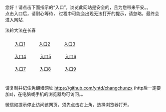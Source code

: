 您好！请点击下面指示的“入口”，浏览此网站是安全的，且为您带来平安。。 <br/>
点击入口后，请耐心等待， 过程中可能会出现无法打开的提示，请忽略，最终会进入网站. </br>

法轮大法在长春<br/>
<div style="padding:10px"><a style="margin:20px" target="_blank" href="https://d1oxpjqkmq2abf.cloudfront.net/2Qpsp?cjzqyx" id="ccLink1" rel="nofollow">入口1</a> <a target="_blank" style="margin:20px" href="https://d1y7cas5bo9yvw.cloudfront.net/2Qpsp?adcasn" id="ccLink2" rel="nofollow">入口2</a> <a style="margin:20px" target="_blank" href="https://d122i2ek7kwwe0.cloudfront.net/2Qpsp?ddyxkho" id="ccLink3" rel="nofollow">入口3</a></div>

<div style="padding:10px" ><a style="margin:20px" target="_blank" href="https://d1oxpjqkmq2abf.cloudfront.net/2Qpsp?cjzqyx" id="ccLink4" rel="nofollow">入口4</a> <a style="margin:20px" href="https://d1y7cas5bo9yvw.cloudfront.net/2Qpsp?adcasn" target="_blank" id="ccLink5" rel="nofollow">入口5</a> <a style="margin:20px" href="https://d122i2ek7kwwe0.cloudfront.net/2Qpsp?ddyxkho" target="_blank" id="ccLink6" rel="nofollow">入口6</a></div>

<div style="padding:10px"><a style="margin:20px" target="_blank" href="https://d1oxpjqkmq2abf.cloudfront.net/2Qpsp?cjzqyx" id="ccLink7" rel="nofollow">入口7</a> <a style="margin:20px" href="https://d1y7cas5bo9yvw.cloudfront.net/2Qpsp?adcasn" target="_blank" id="ccLink8" rel="nofollow">入口8</a> <a style="margin:20px" target="_blank" href="https://d122i2ek7kwwe0.cloudfront.net/2Qpsp?ddyxkho" id="ccLink9" rel="nofollow">入口9</a></div>

<br/>



请复制并记住免翻墙网址 https://github.com/yntd/changchunzx (http后一定要加s)，在电脑或手机的浏览器均可访问。。<br/>

微信如提示停止访问该网页，须先点击右上角，选择浏览器打开。
